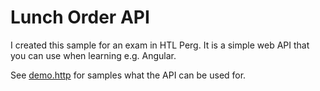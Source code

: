 # Lunch Order API

I created this sample for an exam in HTL Perg. It is a simple web API that you can use when learning e.g. Angular.

See [demo.http](demo.http) for samples what the API can be used for.
